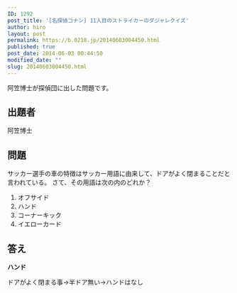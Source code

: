 ```yaml
---
ID: 1292
post_title: '[名探偵コナン] 11人目のストライカーのダジャレクイズ'
author: hiro
layout: post
permalink: https://b.0218.jp/20140603004450.html
published: true
post_date: 2014-06-03 00:44:50
modified_date: ""
slug: 20140603004450.html
---
```

阿笠博士が探偵団に出した問題です。
<!--more-->
<h2>出題者</h2>
阿笠博士

<h2>問題</h2>
サッカー選手の車の特徴はサッカー用語に由来して、ドアがよく閉まることだと言われている。
さて、その用語は次の内のどれか？
<ol>
  <li>オフサイド</li>
  <li>ハンド</li>
  <li>コーナーキック</li>
  <li>イエローカード</li>
</ol>

<h2>答え</h2>
<strong>ハンド</strong>

ドアがよく閉まる事→半ドア無い→ハンドはなし